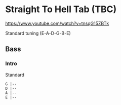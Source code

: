# Straight To Hell Tab (TBC)

<https://www.youtube.com/watch?v=tnsqG15ZBTk>

Standard tuning (E-A-D-G-B-E)

## Bass

### Intro

Standard

    G |--
    D |--
    A |--
    E |--
